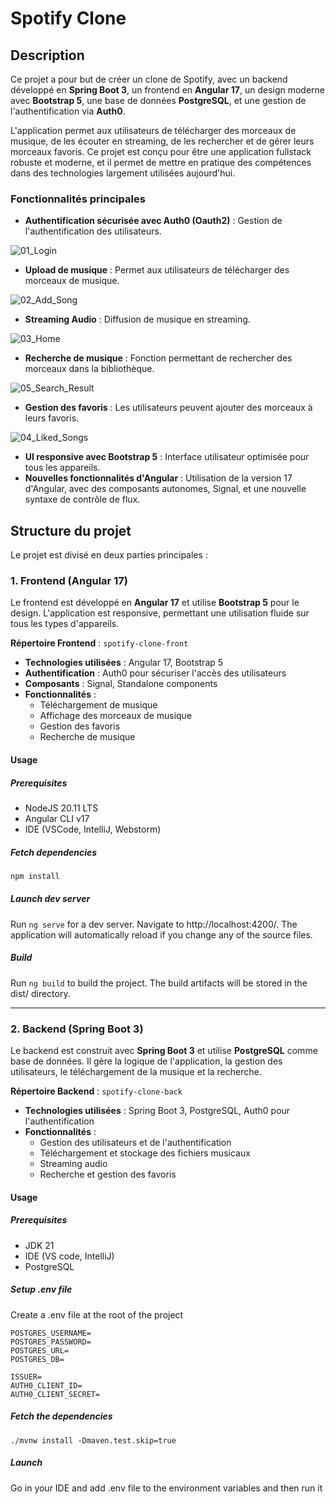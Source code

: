 # Spotify Clone

## Description

Ce projet a pour but de créer un clone de Spotify, avec un backend développé en **Spring Boot 3**, un frontend en **Angular 17**, un design moderne avec **Bootstrap 5**, une base de données **PostgreSQL**, et une gestion de l'authentification via **Auth0**.

L'application permet aux utilisateurs de télécharger des morceaux de musique, de les écouter en streaming, de les rechercher et de gérer leurs morceaux favoris. Ce projet est conçu pour être une application fullstack robuste et moderne, et il permet de mettre en pratique des compétences dans des technologies largement utilisées aujourd'hui.

### Fonctionnalités principales

- **Authentification sécurisée avec Auth0 (Oauth2)** : Gestion de l'authentification des utilisateurs.

![01_Login](./documentation/images_app/01_Login.png)

- **Upload de musique** : Permet aux utilisateurs de télécharger des morceaux de musique.

![02_Add_Song](./documentation/images_app/02_Add_Song.png)

- **Streaming Audio** : Diffusion de musique en streaming.

![03_Home](./documentation/images_app/03_Home.png)

- **Recherche de musique** : Fonction permettant de rechercher des morceaux dans la bibliothèque.

![05_Search_Result](./documentation/images_app/05_Search_Result.png)

- **Gestion des favoris** : Les utilisateurs peuvent ajouter des morceaux à leurs favoris.

![04_Liked_Songs](./documentation/images_app/04_Liked_Songs.png)

- **UI responsive avec Bootstrap 5** : Interface utilisateur optimisée pour tous les appareils.
- **Nouvelles fonctionnalités d'Angular** : Utilisation de la version 17 d'Angular, avec des composants autonomes, Signal, et une nouvelle syntaxe de contrôle de flux.

## Structure du projet

Le projet est divisé en deux parties principales :

### 1. **Frontend (Angular 17)**

Le frontend est développé en **Angular 17** et utilise **Bootstrap 5** pour le design. L'application est responsive, permettant une utilisation fluide sur tous les types d'appareils.

**Répertoire Frontend** : `spotify-clone-front`

- **Technologies utilisées** : Angular 17, Bootstrap 5
- **Authentification** : Auth0 pour sécuriser l'accès des utilisateurs
- **Composants** : Signal, Standalone components
- **Fonctionnalités** :
  - Téléchargement de musique
  - Affichage des morceaux de musique
  - Gestion des favoris
  - Recherche de musique

#### Usage

##### Prerequisites
- NodeJS 20.11 LTS
- Angular CLI v17
- IDE (VSCode, IntelliJ, Webstorm)

##### Fetch dependencies

```bash
npm install
```

##### Launch dev server
Run `ng serve` for a dev server. Navigate to http://localhost:4200/. The application will automatically reload if you change any of the source files.

##### Build
Run `ng build` to build the project. The build artifacts will be stored in the dist/ directory.

---

### 2. **Backend (Spring Boot 3)**

Le backend est construit avec **Spring Boot 3** et utilise **PostgreSQL** comme base de données. Il gère la logique de l'application, la gestion des utilisateurs, le téléchargement de la musique et la recherche.

**Répertoire Backend** : `spotify-clone-back`

- **Technologies utilisées** : Spring Boot 3, PostgreSQL, Auth0 pour l'authentification
- **Fonctionnalités** :
  - Gestion des utilisateurs et de l'authentification
  - Téléchargement et stockage des fichiers musicaux
  - Streaming audio
  - Recherche et gestion des favoris

#### Usage

##### Prerequisites
- JDK 21
- IDE (VS code, IntelliJ)
- PostgreSQL

##### Setup .env file
Create a .env file at the root of the project

```
POSTGRES_USERNAME= 
POSTGRES_PASSWORD=
POSTGRES_URL=
POSTGRES_DB=

ISSUER=
AUTH0_CLIENT_ID=
AUTH0_CLIENT_SECRET=
```

##### Fetch the dependencies
```
./mvnw install -Dmaven.test.skip=true
```

##### Launch
Go in your IDE and add .env file to the environment variables and then run it
